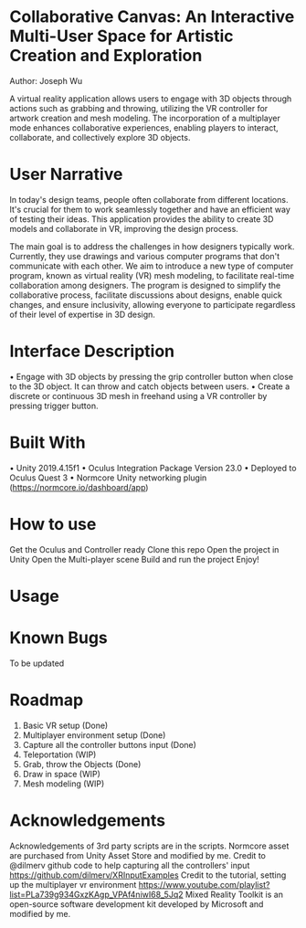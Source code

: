 # Collaborative Canvas: An Interactive Multi-User Space for Artistic Creation and Exploration 
Author: Joseph Wu

A virtual reality application allows users to engage with 3D objects through actions such as grabbing and throwing, utilizing the VR controller for artwork creation and mesh modeling. The incorporation of a multiplayer mode enhances collaborative experiences, enabling players to interact, collaborate, and collectively explore 3D objects.

# User Narrative
In today's design teams, people often collaborate from different locations. It's crucial for them to work seamlessly together and have an efficient way of testing their ideas. This application provides the ability to create 3D models and collaborate in VR, improving the design process.

The main goal is to address the challenges in how designers typically work. Currently, they use drawings and various computer programs that don't communicate with each other. We aim to introduce a new type of computer program, known as virtual reality (VR) mesh modeling, to facilitate real-time collaboration among designers. The program is designed to simplify the collaborative process, facilitate discussions about designs, enable quick changes, and ensure inclusivity, allowing everyone to participate regardless of their level of expertise in 3D design.


# Interface Description
 •	Engage with 3D objects by pressing the grip controller button when close to the 3D object. It can throw and catch objects between users.
 •	Create a discrete or continuous 3D mesh in freehand using a VR controller by pressing trigger button.


# Built With
 •	Unity 2019.4.15f1
 •	Oculus Integration Package Version 23.0
 •	Deployed to Oculus Quest 3
 •	Normcore Unity networking plugin (https://normcore.io/dashboard/app)


# How to use
 Get the Oculus and Controller ready
 Clone this repo
 Open the project in Unity
 Open the Multi-player scene
 Build and run the project
 Enjoy!


# Usage


# Known Bugs
To be updated


# Roadmap
 1.	Basic VR setup (Done)
 2.	Multiplayer environment setup (Done)
 3.	Capture all the controller buttons input (Done)
 4.	Teleportation (WIP)
 5.	Grab, throw the Objects (Done)
 6.	Draw in space (WIP)
 7.	Mesh modeling (WIP)


# Acknowledgements
  Acknowledgements of 3rd party scripts are in the scripts. 
  Normcore asset are purchased from Unity Asset Store and modified by me. 
  Credit to @dilmerv github code to help capturing all the controllers' input https://github.com/dilmerv/XRInputExamples
  Credit to the tutorial, setting up the multiplayer vr environment https://www.youtube.com/playlist?list=PLa739g934GxzKAgp_VPAf4niwI68_5Jq2
  Mixed Reality Toolkit is an open-source software development kit developed by Microsoft and modified by me.

 
